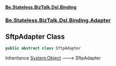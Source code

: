 #### [Be.Stateless.BizTalk.Dsl.Binding](README.md 'README')
### [Be.Stateless.BizTalk.Dsl.Binding.Adapter](Be.Stateless.BizTalk.Dsl.Binding.Adapter.md 'Be.Stateless.BizTalk.Dsl.Binding.Adapter')

## SftpAdapter Class

```csharp
public abstract class SftpAdapter
```

Inheritance [System.Object](https://docs.microsoft.com/en-us/dotnet/api/System.Object 'System.Object') &#129106; SftpAdapter